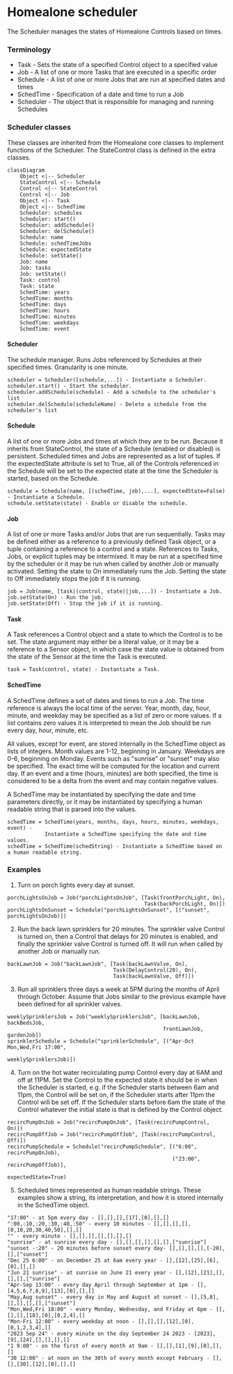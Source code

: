 # Homealone scheduler

The Scheduler manages the states of Homealone Controls based on times.

### Terminology

- Task - Sets the state of a specified Control object to a specified value
- Job - A list of one or more Tasks that are executed in a specific order
- Schedule - A list of one or more Jobs that are run at specified dates and times
- SchedTime - Specification of a date and time to run a Job
- Scheduler - The object that is responsible for managing and running Schedules

### Scheduler classes
These classes are inherited from the Homealone core classes to implement functions of the Scheduler.  The StateControl class is defined in the extra classes.

```mermaid
classDiagram
	Object <|-- Scheduler
	StateControl <|-- Schedule
    Control <|-- StateControl
    Control <|-- Job
	Object <|-- Task
	Object <|-- SchedTime
	Scheduler: schedules
	Scheduler: start()
	Scheduler: addSchedule()
	Scheduler: delSchedule()
	Schedule: name
    Schedule: schedTimeJobs
    Schedule: expectedState
	Schedule: setState()
	Job: name
	Job: tasks
	Job: setState()
	Task: control
	Task: state
	SchedTime: years
	SchedTime: months
	SchedTime: days
	SchedTime: hours
	SchedTime: minutes
	SchedTime: weekdays
	SchedTime: event
```

#### Scheduler
The schedule manager.  Runs Jobs referenced by Schedules at their specified times.  Granularity is one minute.
```
scheduler = Scheduler([schedule,...]) - Instantiate a Scheduler.
scheduler.start() - Start the scheduler.
scheduler.addSchedule(schedule) - Add a schedule to the scheduler's list
scheduler.delSchedule(scheduleName) - Delete a schedule from the scheduler's list
```
#### Schedule
A list of one or more Jobs and times at which they are to be run.  Because it inherits from StateControl, the state of a Schedule (enabled or disabled) is persistent.  Scheduled times and Jobs are represented as a list of tuples.  If the expectedState attribute is set to True, all of the Controls referenced in the Schedule will be set to the expected state at the time the Scheduler is started, based on the Schedule.
```
schedule = Schedule(name, [(schedTime, job),...], expectedState=False) - Instantiate a Schedule.
schedule.setState(state) - Enable or disable the schedule.
```
#### Job
A list of one or more Tasks and/or Jobs that are run sequentially. Tasks may be defined either as a reference to a previously defined Task object, or a tuple containing a reference to a control and a state.  References to Tasks, Jobs, or explicit tuples may be intermixed.  It may be run at a specified time by the scheduler or it may be run when called by another Job or manually activated.  Setting the state to On immediately runs the Job. Setting the state to Off immediately stops the job if it is running.
```
job = Job(name, [task|(control, state)|job,...]) - Instantiate a Job.
job.setState(On) - Run the job.
job.setState(Off) - Stop the job if it is running.
```
#### Task
A Task references a Control object and a state to which the Control is to be set.  The state argument may either be a literal value, or it may be a reference to a Sensor object, in which case the state value is obtained from the state of the Sensor at the time the Task is executed.
```
task = Task(control, state) - Instantiate a Task.
```
#### SchedTime
A SchedTime defines a set of dates and times to run a Job. The time reference is always the local time of the server.  Year, month, day, hour, minute, and weekday may be specified as a list of zero or more values. If a list contains zero values it is interpreted to mean the Job should be run every day, hour, minute, etc.  

All values, except for event, are stored internally in the SchedTime object as lists of integers.  Month values are 1-12, beginning in January.  Weekdays are 0-6, beginning on Monday. Events such as "sunrise" or "sunset" may also be specified. The exact time will be computed for the location and current day.  If an event and a time (hours, minutes) are both specified, the time is considered to be a delta from the event and may contain negative values.

A SchedTime may be instantiated by specifying the date and time parameters directly, or it may be instantiated by specifying a human readable string that is parsed into the values.
```
schedTime = SchedTime(years, months, days, hours, minutes, weekdays, event) -
            Instantiate a SchedTime specifying the date and time values.
schedTime = SchedTime(schedString) - Instantiate a SchedTime based on a human readable string.
```
### Examples

1. Turn on porch lights every day at sunset.
```
porchLightsOnJob = Job("porchLightsOnJob", [Task(frontPorchLight, On),
                                            Task(backPorchLight, On)])
porchLightsOnSunset = Schedule("porchLightsOnSunset", [("sunset", porchLightsOnJob)])
```
2. Run the back lawn sprinklers for 20 minutes. The sprinkler valve Control is turned on, then a Control that delays for 20 minutes is enabled, and finally the sprinkler valve Control is turned off.  It will run when called by another Job or manually run.
```
backLawnJob = Job("backLawnJob", [Task(backLawnValve, On),
                                  Task(DelayControl(20), On),
                                  Task(backLawnValve, Off)])
```
3. Run all sprinklers three days a week at 5PM during the months of April through October.  Assume that Jobs similar to the previous example have been defined for all sprinkler valves.
```
weeklySprinklersJob = Job("weeklySprinklersJob", [backLawnJob, backBedsJob,
                                                  frontLawnJob, gardenJob])
sprinklerSchedule = Schedule("sprinklerSchedule", [("Apr-Oct Mon,Wed,Fri 17:00",
                                                    weeklySprinklersJob)])
```
4. Turn on the hot water recirculating pump Control every day at 6AM and off at 11PM.  Set the Control to the expected state it should be in when the Scheduler is started, e.g. if the Scheduler starts between 6am and 11pm, the Control will be set on, if the Scheduler starts after 11pm the Control will be set off.  If the Scheduler starts before 6am the state of the Control whatever the initial state is that is defined by the Control object.
```
recircPumpOnJob = Job("recircPumpOnJob", [Task(recircPumpControl, On)])
recircPumpOffJob = Job("recircPumpOffJob", [Task(recircPumpControl, Off)])
recircPumpSchedule = Schedule("recircPumpSchedule", [("6:00", recircPumpOnJob),
                                                     ("23:00", recircPumpOffJob)],
                                                     expectedState=True)
```
5. Scheduled times represented as human readable strings.  These examples show a string, its interpretation, and how it is stored internally in the SchedTime object.
```
"17:00" - at 5pm every day - [],[],[],[17],[0],[],[]
":00,:10,:20,:30,:40,:50" - every 10 minutes - [],[],[],[],[0,10,20,30,40,50],[],[]
"" - every minute - [],[],[],[],[],[],[]
"sunrise" - at sunrise every day - [],[],[],[],[],[],["sunrise"]
"sunset -:20" - 20 minutes before sunset every day- [],[],[],[],[-20],[],["sunset"]
"Dec 25 6:00" - on December 25 at 6am every year - [],[12],[25],[6],[0],[],[]
"Jun 21 sunrise" - at sunrise on June 21 every year - [],[12],[21],[],[],[],["sunrise"]
"Apr-Sep 13:00" - every day April through September at 1pm - [],[4,5,6,7,8,9],[13],[0],[],[]
"May,Aug sunset" - every day in May and August at sunset - [],[5,8],[],[],[],[],["sunset"]
"Mon,Wed,Fri 18:00" - every Monday, Wednesday, and Friday at 6pm - [],[],[],[18],[0],[0,2,4],[]
"Mon-Fri 12:00" - every weekday at noon - [],[],[],[12],[0],[0,1,2,3,4],[]
"2023 Sep 24" - every minute on the day September 24 2023 - [2023],[9],[24],[],[],[],[]
"1 9:00" - on the first of every month at 9am - [],[],[1],[9],[0],[],[]
"30 12:00" - at noon on the 30th of every month except February - [],[],[30],[12],[0],[],[]
```

